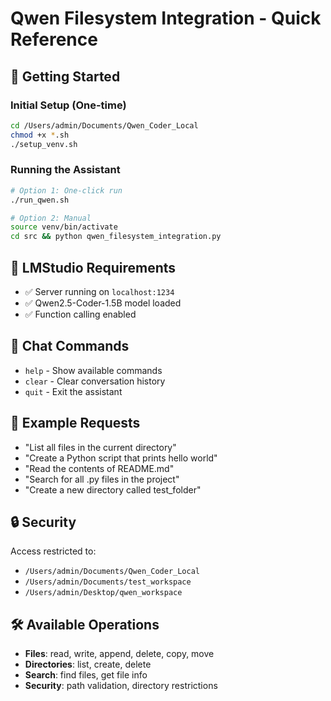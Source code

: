 # Qwen Filesystem Integration - Quick Reference

## 🚀 Getting Started

### Initial Setup (One-time)
```bash
cd /Users/admin/Documents/Qwen_Coder_Local
chmod +x *.sh
./setup_venv.sh
```

### Running the Assistant
```bash
# Option 1: One-click run
./run_qwen.sh

# Option 2: Manual
source venv/bin/activate
cd src && python qwen_filesystem_integration.py
```

## 🎯 LMStudio Requirements
- ✅ Server running on `localhost:1234`
- ✅ Qwen2.5-Coder-1.5B model loaded
- ✅ Function calling enabled

## 💬 Chat Commands
- `help` - Show available commands
- `clear` - Clear conversation history  
- `quit` - Exit the assistant

## 📁 Example Requests
- "List all files in the current directory"
- "Create a Python script that prints hello world"
- "Read the contents of README.md"
- "Search for all .py files in the project"
- "Create a new directory called test_folder"

## 🔒 Security
Access restricted to:
- `/Users/admin/Documents/Qwen_Coder_Local`
- `/Users/admin/Documents/test_workspace`
- `/Users/admin/Desktop/qwen_workspace`

## 🛠️ Available Operations
- **Files**: read, write, append, delete, copy, move
- **Directories**: list, create, delete
- **Search**: find files, get file info
- **Security**: path validation, directory restrictions
